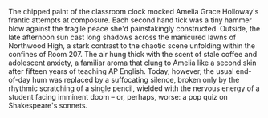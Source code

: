 The chipped paint of the classroom clock mocked Amelia Grace Holloway's frantic attempts at composure.  Each second hand tick was a tiny hammer blow against the fragile peace she'd painstakingly constructed.  Outside, the late afternoon sun cast long shadows across the manicured lawns of Northwood High, a stark contrast to the chaotic scene unfolding within the confines of Room 207.  The air hung thick with the scent of stale coffee and adolescent anxiety, a familiar aroma that clung to Amelia like a second skin after fifteen years of teaching AP English.  Today, however, the usual end-of-day hum was replaced by a suffocating silence, broken only by the rhythmic scratching of a single pencil, wielded with the nervous energy of a student facing imminent doom – or, perhaps, worse: a pop quiz on Shakespeare's sonnets.
